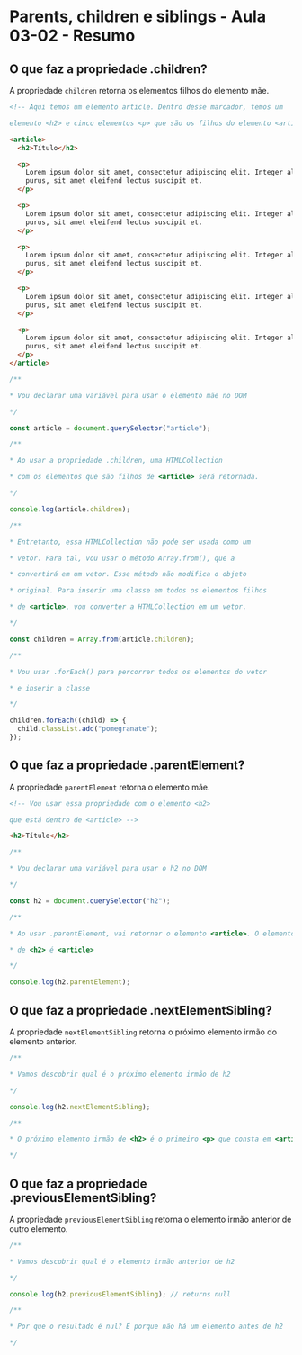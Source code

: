# Parents, children e siblings - Aula 03-02 - Resumo

## O que faz a propriedade .children?

A propriedade `children` retorna os elementos filhos do elemento mãe.

```html
<!-- Aqui temos um elemento article. Dentro desse marcador, temos um

elemento <h2> e cinco elementos <p> que são os filhos do elemento <article> (mãe) -->

<article>
  <h2>Título</h2>

  <p>
    Lorem ipsum dolor sit amet, consectetur adipiscing elit. Integer aliquet leo
    purus, sit amet eleifend lectus suscipit et.
  </p>

  <p>
    Lorem ipsum dolor sit amet, consectetur adipiscing elit. Integer aliquet leo
    purus, sit amet eleifend lectus suscipit et.
  </p>

  <p>
    Lorem ipsum dolor sit amet, consectetur adipiscing elit. Integer aliquet leo
    purus, sit amet eleifend lectus suscipit et.
  </p>

  <p>
    Lorem ipsum dolor sit amet, consectetur adipiscing elit. Integer aliquet leo
    purus, sit amet eleifend lectus suscipit et.
  </p>

  <p>
    Lorem ipsum dolor sit amet, consectetur adipiscing elit. Integer aliquet leo
    purus, sit amet eleifend lectus suscipit et.
  </p>
</article>
```

```javascript
/**

* Vou declarar uma variável para usar o elemento mãe no DOM

*/

const article = document.querySelector("article");

/**

* Ao usar a propriedade .children, uma HTMLCollection

* com os elementos que são filhos de <article> será retornada.

*/

console.log(article.children);

/**

* Entretanto, essa HTMLCollection não pode ser usada como um

* vetor. Para tal, vou usar o método Array.from(), que a

* convertirá em um vetor. Esse método não modifica o objeto

* original. Para inserir uma classe em todos os elementos filhos

* de <article>, vou converter a HTMLCollection em um vetor.

*/

const children = Array.from(article.children);

/**

* Vou usar .forEach() para percorrer todos os elementos do vetor

* e inserir a classe

*/

children.forEach((child) => {
  child.classList.add("pomegranate");
});
```

## O que faz a propriedade .parentElement?

A propriedade `parentElement` retorna o elemento mãe.

```html
<!-- Vou usar essa propriedade com o elemento <h2>

que está dentro de <article> -->

<h2>Título</h2>
```

```javascript
/**

* Vou declarar uma variável para usar o h2 no DOM

*/

const h2 = document.querySelector("h2");

/**

* Ao usar .parentElement, vai retornar o elemento <article>. O elemento mãe

* de <h2> é <article>

*/

console.log(h2.parentElement);
```

## O que faz a propriedade .nextElementSibling?

A propriedade `nextElementSibling` retorna o próximo elemento irmão do elemento anterior.

```javascript
/**

* Vamos descobrir qual é o próximo elemento irmão de h2

*/

console.log(h2.nextElementSibling);

/**

* O próximo elemento irmão de <h2> é o primeiro <p> que consta em <article>

*/
```

## O que faz a propriedade .previousElementSibling?

A propriedade `previousElementSibling` retorna o elemento irmão anterior de outro elemento.

```javascript
/**

* Vamos descobrir qual é o elemento irmão anterior de h2

*/

console.log(h2.previousElementSibling); // returns null

/**

* Por que o resultado é nul? É porque não há um elemento antes de h2

*/
```
